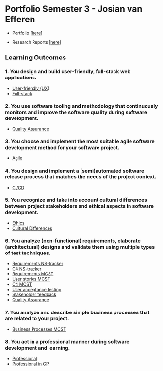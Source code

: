 # Portfolio Semester 3 - Josian van Efferen

- Portfolio [[here](https://github.com/Josian2004/s3-ip-portfolio/blob/main/Individual/README.md)]

- Research Reports [[here](https://github.com/Josian2004/s3-ip-portfolio/tree/main/Research)]

## Learning Outcomes
### 1. You design and build user-friendly, full-stack web applications.
- [User-friendly (UX)](https://github.com/Josian2004/s3-portfolio/blob/main/Research/UXResearch.md)
- [Full-stack](https://github.com/Josian2004/s3-portfolio/blob/main/Individual/README.md#projects)

### 2. You use software tooling and methodology that continuously monitors and improve the software quality during software development.
- [Quality Assurance](https://github.com/Josian2004/s3-portfolio/blob/main/Individual/README.md#quality-assurance)

### 3. You choose and implement the most suitable agile software development method for your software project.
- [Agile](https://github.com/Josian2004/s3-portfolio/blob/main/Individual/README.md#agile)

### 4. You design and implement a (semi)automated software release process that matches the needs of the project context.
- [CI/CD](https://github.com/Josian2004/s3-portfolio/blob/main/Individual/README.md#continuous-integration-and-deployment)

### 5. You recognize and take into account cultural differences between project stakeholders and ethical aspects in software development.
- [Ethics](https://github.com/Josian2004/s3-portfolio/blob/main/Individual/README.md#ethics)
- [Cultural Differences](https://github.com/Josian2004/s3-portfolio/blob/main/Individual/README.md#cultural-differences)

### 6. You analyze (non-functional) requirements, elaborate (architectural) designs and validate them using multiple types of test techniques.
- [Requirements NS-tracker](https://github.com/Josian2004/s3-portfolio/blob/main/Individual/README.md#requirements)
- [C4 NS-tracker](https://github.com/Josian2004/s3-portfolio/blob/main/Individual/README.md#c4-model)
- [Requirements MCST](https://github.com/Josian2004/s3-portfolio/blob/main/Individual/README.md#requirements-1)
- [User stories MCST](https://github.com/Josian2004/s3-portfolio/blob/main/Individual/README.md#user-stories)
- [C4 MCST](https://github.com/Josian2004/s3-portfolio/blob/main/Individual/README.md#c4-model-1)
- [User acceptance testing](https://github.com/Josian2004/s3-portfolio/blob/main/Research/UXResearch.md)
- [Stakeholder feedback]()
- [Quality Assurance](https://github.com/Josian2004/s3-portfolio/blob/main/Individual/README.md#quality-assurance)

### 7. You analyze and describe simple business processes that are related to your project.
- [Business Processes MCST](https://github.com/Josian2004/s3-portfolio/tree/main/Individual#business-processes)

### 8. You act in a professional manner during software development and learning.
- [Professional](https://github.com/Josian2004/s3-portfolio/blob/main/Individual/README.md#professional)
- [Professional in GP]()
